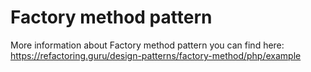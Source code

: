 # Factory method pattern
More information about Factory method pattern you can find here:
https://refactoring.guru/design-patterns/factory-method/php/example